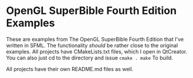OpenGL SuperBible Fourth Edition Examples
=========================================

These are examples from The OpenGL SuperBible Fourth Edition that I've written
in SFML. The functionality _should_ be rather close to the original examples.
All projects have CMakeLists.txt files, which I open in QtCreator. You can also
just cd to the directory and issue
`cmake .
make`
To build.

All projects have their own README.md files as well.
